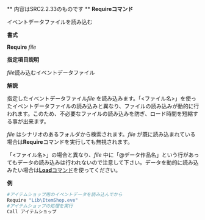 ** 内容はSRC2.2.33のものです **
**Requireコマンド**

イベントデータファイルを読み込む

**書式**

**Require** *file*

**指定項目説明**

*file*読み込むイベントデータファイル

**解説**

指定したイベントデータファイル*file* を読み込みます。「&lt;ファイル名&gt;」を使ったイベントデータファイルの読み込みと異なり、ファイルの読み込みが動的に行われます。このため、不必要なファイルの読み込みを防ぎ、ロード時間を短縮する事が出来ます。

*file* はシナリオのあるフォルダから検索されます。*file* が既に読み込まれている場合は**Require**コマンドを実行しても無視されます。

「&lt;ファイル名&gt;」の場合と異なり、*file* 中に「@データ作品名」という行があってもデータの読み込みは行われないので注意して下さい。データを動的に読み込みたい場合は[**Load**コマンド](Loadコマンド.md)を使ってください。

**例**
```sh
#アイテムショップ用のイベントデータを読み込んでから
Require "Lib\ItemShop.eve"
#アイテムショップの処理を実行
Call アイテムショップ
```

